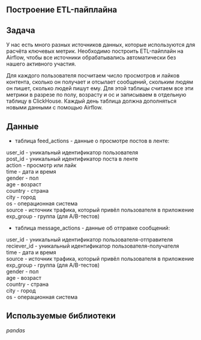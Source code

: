 ## Построение ETL-пайплайна

## Задача

У нас есть много разных источников данных, которые используются для расчёта ключевых метрик. Необходимо построить ETL-пайплайн на Airflow, чтобы все источники обрабатывались автоматически без нашего активного участия.

Для каждого пользователя посчитаем число просмотров и лайков контента, сколько он получает и отсылает сообщений, скольким людям он пишет, сколько людей пишут ему. Для этой таблицы считаем все эти метрики в разрезе по полу, возрасту и ос и записываем в отдельную таблицу в ClickHouse. Каждый день таблица должна дополняться новыми данными с помощью Airflow. 

## Данные

- таблица feed_actions - данные о просмотре постов в ленте:

user_id - уникальный идентификатор пользователя  
post_id - уникальный идентификатор поста в ленте  
action - просмотр или лайк  
time - дата и время  
gender - пол  
age - возраст  
country - страна  
city - город  
os - операционная система  
source - источник трафика, который привёл пользователя в приложение  
exp_group - группа (для A/B-тестов)  

- таблица message_actions - данные об отправке сообщений:

user_id - уникальный идентификатор пользователя-отправителя  
reciever_id - уникальный идентификатор пользователя-получателя  
time - дата и время  
source - источник трафика, который привёл пользователя в приложение  
exp_group - группа (для A/B-тестов)  
gender - пол  
age - возраст  
country - страна  
city - город  
os - операционная система  

## Используемые библиотеки

*pandas*
